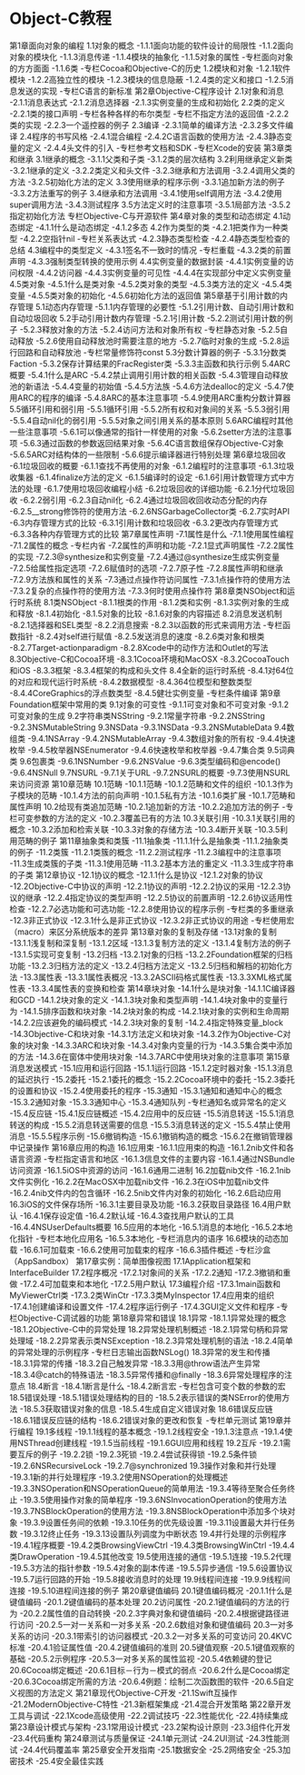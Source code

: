 # Object-C教程
第1章面向对象的编程
1.1对象的概念
-1.1.1面向功能的软件设计的局限性
-1.1.2面向对象的模块化
-1.1.3消息传递
-1.1.4模块的抽象化
-1.1.5对象的属性
-专栏面向对象的方方面面
-1.1.6类
-专栏Cocoa和Objective-C的历史
1.2模块和对象
-1.2.1软件模块
-1.2.2高独立性的模块
-1.2.3模块的信息隐蔽
-1.2.4类的定义和接口
-1.2.5消息发送的实现
-专栏C语言的新标准
第2章Objective-C程序设计
2.1对象和消息
-2.1.1消息表达式
-2.1.2消息选择器
-2.1.3实例变量的生成和初始化
2.2类的定义
-2.2.1类的接口声明
-专栏各种各样的布尔类型
-专栏不指定方法的返回值
-2.2.2类的实现
-2.2.3一个遥控器的例子
2.3编译
-2.3.1简单的编译方法
-2.3.2多文件编译
2.4程序的书写风格
-2.4.1混合编程
-2.4.2C语言函数的使用方法
-2.4.3静态变量的定义
-2.4.4头文件的引入
-专栏参考文档和SDK
-专栏Xcode的安装
第3章类和继承
3.1继承的概念
-3.1.1父类和子类
-3.1.2类的层次结构
3.2利用继承定义新类
-3.2.1继承的定义
-3.2.2类定义和头文件
-3.2.3继承和方法调用
-3.2.4调用父类的方法
-3.2.5初始化方法的定义
3.3使用继承的程序示例
-3.3.1追加新方法的例子
-3.3.2方法重写的例子
3.4继承和方法调用
-3.4.1使用self调用方法
-3.4.2使用super调用方法
-3.4.3测试程序
3.5方法定义时的注意事项
-3.5.1局部方法
-3.5.2指定初始化方法
专栏Objective-C与开源软件
第4章对象的类型和动态绑定
4.1动态绑定
-4.1.1什么是动态绑定
-4.1.2多态
4.2作为类型的类
-4.2.1把类作为一种类型
-4.2.2空指针nil
-专栏关系表达式
-4.2.3静态类型检查
-4.2.4静态类型检查的总结
4.3编程中的类型定义
-4.3.1签名不一致时的情况
-专栏重载
-4.3.2类的前置声明
-4.3.3强制类型转换的使用示例
4.4实例变量的数据封装
-4.4.1实例变量的访问权限
-4.4.2访问器
-4.4.3实例变量的可见性
-4.4.4在实现部分中定义实例变量
4.5类对象
-4.5.1什么是类对象
-4.5.2类对象的类型
-4.5.3类方法的定义
-4.5.4类变量
-4.5.5类对象的初始化
-4.5.6初始化方法的返回值
第5章基于引用计数的内存管理
5.1动态内存管理
-5.1.1内存管理的必要性
-5.1.2引用计数、自动引用计数和自动垃圾回收
5.2手动引用计数内存管理
-5.2.1引用计数
-5.2.2测试引用计数的例子
-5.2.3释放对象的方法
-5.2.4访问方法和对象所有权
-专栏静态对象
-5.2.5自动释放
-5.2.6使用自动释放池时需要注意的地方
-5.2.7临时对象的生成
-5.2.8运行回路和自动释放池
-专栏常量修饰符const
5.3分数计算器的例子
-5.3.1分数类Faction
-5.3.2保存计算结果的FracRegister类
-5.3.3主函数和执行示例
5.4ARC概要
-5.4.1什么是ARC
-5.4.2禁止调用引用计数的相关函数
-5.4.3管理自动释放池的新语法
-5.4.4变量的初始值
-5.4.5方法族
-5.4.6方法dealloc的定义
-5.4.7使用ARC的程序的编译
-5.4.8ARC的基本注意事项
-5.4.9使用ARC重构分数计算器
5.5循环引用和弱引用
-5.5.1循环引用
-5.5.2所有权和对象间的关系
-5.5.3弱引用
-5.5.4自动nil化的弱引用
-5.5.5对象之间引用关系的基本原则
5.6ARC编程时其他一些注意事项
-5.6.1可以像通常的指针一样使用的对象
-5.6.2setter方法的注意事项
-5.6.3通过函数的参数返回结果对象
-5.6.4C语言数组保存Objective-C对象
-5.6.5ARC对结构体的一些限制
-5.6.6提示编译器进行特别处理
第6章垃圾回收
-6.1垃圾回收的概要
-6.1.1查找不再使用的对象
-6.1.2编程时的注意事项
-6.1.3垃圾收集器
-6.1.4finalize方法的定义
-6.1.5编译时的设定
-6.1.6引用计数管理方式中方法的处理
-6.1.7使用垃圾回收编程小结
-6.2垃圾回收的详细功能
-6.2.1分代垃圾回收
-6.2.2弱引用
-6.2.3自动nil化
-6.2.4通过垃圾回收回收动态分配的内存
-6.2.5__strong修饰符的使用方法
-6.2.6NSGarbageCollector类
-6.2.7实时API
-6.3内存管理方式的比较
-6.3.1引用计数和垃圾回收
-6.3.2更改内存管理方式
-6.3.3各种内存管理方式的比较
第7章属性声明
-7.1属性是什么
-7.1.1使用属性编程
-7.1.2属性的概念
-专栏内省
-7.2属性的声明和功能
-7.2.1显式声明属性
-7.2.2属性的实现
-7.2.3@synthesize和实例变量
-7.2.4通过@synthesize生成实例变量
-7.2.5给属性指定选项
-7.2.6赋值时的选项
-7.2.7原子性
-7.2.8属性声明和继承
-7.2.9方法族和属性的关系
-7.3通过点操作符访问属性
-7.3.1点操作符的使用方法
-7.3.2复杂的点操作符的使用方法
-7.3.3何时使用点操作符
第8章类NSObject和运行时系统
8.1类NSObject
-8.1.1根类的作用
-8.1.2类和实例
-8.1.3实例对象的生成和释放
-8.1.4初始化
-8.1.5对象的比较
-8.1.6对象的内容描述
8.2消息发送机制
-8.2.1选择器和SEL类型
-8.2.2消息搜索
-8.2.3以函数的形式来调用方法
-专栏函数指针
-8.2.4对self进行赋值
-8.2.5发送消息的速度
-8.2.6类对象和根类
-8.2.7Target-actionparadigm
-8.2.8Xcode中的动作方法和Outlet的写法
8.3Objective-C和Cocoa环境
-8.3.1Cocoa环境和MacOSX
-8.3.2CocoaTouch和iOS
-8.3.3框架
-8.3.4框架的构成和头文件
8.4全新的运行时系统
-8.4.1对64位的对应和现代运行时系统
-8.4.2数据模型
-8.4.364位模型和整数类型
-8.4.4CoreGraphics的浮点数类型
-8.4.5健壮实例变量
-专栏条件编译
第9章Foundation框架中常用的类
9.1对象的可变性
-9.1.1可变对象和不可变对象
-9.1.2可变对象的生成
9.2字符串类NSString
-9.2.1常量字符串
-9.2.2NSString
-9.2.3NSMutableString
9.3NSData
-9.3.1NSData
-9.3.2NSMutableData
9.4数组类
-9.4.1NSArray
-9.4.2NSMutableArray
-9.4.3数组对象的所有权
-9.4.4快速枚举
-9.4.5枚举器NSEnumerator
-9.4.6快速枚举和枚举器
-9.4.7集合类
9.5词典类
9.6包裹类
-9.6.1NSNumber
-9.6.2NSValue
-9.6.3类型编码和@encode()
-9.6.4NSNull
9.7NSURL
-9.7.1关于URL
-9.7.2NSURL的概要
-9.7.3使用NSURL来访问资源
第10章范畴
10.1范畴
-10.1.1范畴
-10.1.2范畴和文件的组织
-10.1.3作为子模块的范畴
-10.1.4方法的前向声明
-10.1.5私有方法
-10.1.6类扩展
-10.1.7范畴和属性声明
10.2给现有类追加范畴
-10.2.1追加新的方法
-10.2.2追加方法的例子
-专栏可变参数的方法的定义
-10.2.3覆盖已有的方法
10.3关联引用
-10.3.1关联引用的概念
-10.3.2添加和检索关联
-10.3.3对象的存储方法
-10.3.4断开关联
-10.3.5利用范畴的例子
第11章抽象类和类簇
-11.1抽象类
-11.1.1什么是抽象类
-11.1.2抽象类的例子
-11.2类簇
-11.2.1类簇的概念
-11.2.2测试程序
-11.2.3编程中的注意事项
-11.3生成类簇的子类
-11.3.1使用范畴
-11.3.2基本方法的重定义
-11.3.3生成字符串的子类
第12章协议
-12.1协议的概念
-12.1.1什么是协议
-12.1.2对象的协议
-12.2Objective-C中协议的声明
-12.2.1协议的声明
-12.2.2协议的采用
-12.2.3协议的继承
-12.2.4指定协议的类型声明
-12.2.5协议的前置声明
-12.2.6协议适用性检查
-12.2.7必选功能和可选功能
-12.2.8使用协议的程序示例
-专栏类的多重继承
-12.3非正式协议
-12.3.1什么是非正式协议
-12.3.2非正式协议的用途
-专栏使用宏（macro）来区分系统版本的差异
第13章对象的复制及存储
-13.1对象的复制
-13.1.1浅复制和深复制
-13.1.2区域
-13.1.3复制方法的定义
-13.1.4复制方法的例子
-13.1.5实现可变复制
-13.2归档
-13.2.1对象的归档
-13.2.2Foundation框架的归档功能
-13.2.3归档方法的定义
-13.2.4归档方法定义
-13.2.5归档和解档的初始化方法
-13.3属性表
-13.3.1属性表概况
-13.3.2ASCII码格式属性表
-13.3.3XML格式属性表
-13.3.4属性表的变换和检查
第14章块对象
-14.1什么是块对象
-14.1.1C编译器和GCD
-14.1.2块对象的定义
-14.1.3块对象和类型声明
-14.1.4块对象中的变量行为
-14.1.5排序函数和块对象
-14.2块对象的构成
-14.2.1块对象的实例和生命周期
-14.2.2应该避免的编码模式
-14.2.3块对象的复制
-14.2.4指定特殊变量_block
-14.3Objective-C和块对象
-14.3.1方法定义和块对象
-14.3.2作为Objective-C对象的块对象
-14.3.3ARC和块对象
-14.3.4对象内变量的行为
-14.3.5集合类中添加的方法
-14.3.6在窗体中使用块对象
-14.3.7ARC中使用块对象的注意事项
第15章消息发送模式
-15.1应用和运行回路
-15.1.1运行回路
-15.1.2定时器对象
-15.1.3消息的延迟执行
-15.2委托
-15.2.1委托的概念
-15.2.2Cocoa环境中的委托
-15.2.3委托的设置和协议
-15.2.4使用委托的程序
-15.3通知
-15.3.1通知和通知中心的概念
-15.3.2通知对象
-15.3.3通知中心
-15.3.4通知队列
-专栏通知名或异常名的定义
-15.4反应链
-15.4.1反应链概述
-15.4.2应用中的反应链
-15.5消息转送
-15.5.1消息转送的构成
-15.5.2消息转送需要的信息
-15.5.3消息转送的定义
-15.5.4禁止使用消息
-15.5.5程序示例
-15.6撤销构造
-15.6.1撤销构造的概念
-15.6.2在撤销管理器中记录操作
第16章应用的构造
16.1应用束
-16.1.1应用束的构造
-16.1.2nib文件和各语言资源
-专栏指定语言和地区
-16.1.3信息文件的主要内容
-16.1.4通过NSBundle访问资源
-16.1.5iOS中资源的访问
-16.1.6通用二进制
16.2加载nib文件
-16.2.1nib文件实例化
-16.2.2在MacOSX中加载nib文件
-16.2.3在iOS中加载nib文件
-16.2.4nib文件内的包含循环
-16.2.5nib文件内对象的初始化
-16.2.6启动应用
16.3iOS的文件保存场所
-16.3.1主要目录及功能
-16.3.2获取目录路径
16.4用户默认
-16.4.1保存设定值
-16.4.2默认域
-16.4.3查找用户默认的工具
-16.4.4NSUserDefaults概要
16.5应用的本地化
-16.5.1消息的本地化
-16.5.2本地化指针
-专栏本地化应用名
-16.5.3本地化
-专栏消息内的语序
16.6模块的动态加载
-16.6.1可加载束
-16.6.2使用可加载束的程序
-16.6.3插件概述
-专栏沙盒（AppSandbox）
第17章实例：简单图像视图
17.1Application框架和InterfaceBuilder
17.2程序概况
-17.2.1对象间的关系
-17.2.2通知
-17.2.3撤销和重做
-17.2.4可加载束和本地化
-17.2.5用户默认
17.3编程介绍
-17.3.1main函数和MyViewerCtrl类
-17.3.2类WinCtr
-17.3.3类MyInspector
17.4应用束的组织
-17.4.1创建编译和设置文件
-17.4.2程序运行例子
-17.4.3GUI定义文件和程序
-专栏Objective-C调试器的功能
第18章异常和错误
18.1异常
-18.1.1异常处理的概念
-18.1.2Objective-C中的异常处理
18.2异常处理机制概述
-18.2.1异常句柄和异常处理域
-18.2.2异常表示类NSException
-18.2.3异常处理机制的语法
-18.2.4简单的异常处理的示例程序
-专栏日志输出函数NSLog()
18.3异常的发生和传播
-18.3.1异常的传播
-18.3.2自己触发异常
-18.3.3用@throw语法产生异常
-18.3.4@catch的特殊语法
-18.3.5异常传播和@finally
-18.3.6异常处理程序的注意点
18.4断言
-18.4.1断言是什么
-18.4.2断言宏
-专栏包含可变个数的参数的宏
18.5错误处理
-18.5.1错误处理结构的目的
-18.5.2表示错误的类NSError的使用方法
-18.5.3获取错误对象的信息
-18.5.4生成自定义错误对象
18.6错误反应链
-18.6.1错误反应链的结构
-18.6.2错误对象的更改和恢复
-专栏单元测试
第19章并行编程
19.1多线程
-19.1.1线程的基本概念
-19.1.2线程安全
-19.1.3注意点
-19.1.4使用NSThread创建线程
-19.1.5当前线程
-19.1.6GUI应用和线程
19.2互斥
-19.2.1需要互斥的例子
-19.2.2锁
-19.2.3死锁
-19.2.4尝试获得锁
-19.2.5条件锁
-19.2.6NSRecursiveLock
-19.2.7@synchronized
19.3操作对象和并行处理
-19.3.1新的并行处理程序
-19.3.2使用NSOperation的处理概述
-19.3.3NSOperation和NSOperationQueue的简单用法
-19.3.4等待至聚合任务终止
-19.3.5使用操作对象的简单程序
-19.3.6NSInvocationOperation的使用方法
-19.3.7NSBlockOperation的使用方法
-19.3.8NSBlockOperation中添加多个块对象
-19.3.9设置任务间的依赖
-19.3.10任务的优先级设置
-19.3.11设置最大并行任务数
-19.3.12终止任务
-19.3.13设置队列调度为中断状态
19.4并行处理的示例程序
-19.4.1程序概要
-19.4.2类BrowsingViewCtrl
-19.4.3类BrowsingWinCtrl
-19.4.4类DrawOperation
-19.4.5其他改变
19.5使用连接的通信
-19.5.1连接
-19.5.2代理
-19.5.3方法的指针参数
-19.5.4对象的副本传递
-19.5.5异步通信
-19.5.6设置协议
-19.5.7运行回路的开始
-19.5.8接收消息时的处理
19.9线程间连接
-19.9.9线程间连接
-19.5.10进程间连接的例子
第20章键值编码
20.1键值编码概况
-20.1.1什么是键值编码
-20.1.2键值编码的基本处理
20.2访问属性
-20.2.1键值编码的方法的行为
-20.2.2属性值的自动转换
-20.2.3字典对象和键值编码
-20.2.4根据键路径进行访问
-20.2.5一对一关系和一对多关系
-20.2.6数组对象和键值编码
20.3一对多关系的访问
-20.3.1带索引的访问器模式
-20.3.2一对多关系的可变访问
20.4KVC标准
-20.4.1验证属性值
-20.4.2键值编码的准则
20.5键值观察
-20.5.1键值观察的基础
-20.5.2示例程序
-20.5.3一对多关系的属性监视
-20.5.4依赖键的登记
20.6Cocoa绑定概述
-20.6.1目标－行为－模式的弱点
-20.6.2什么是Cocoa绑定
-20.6.3Cocoa绑定所需的方法
-20.6.4例题：绘制二次函数图的软件
-20.6.5自定义视图的方法定义
第21章现代Objective-C开发
-21.1Swift互操作
-21.2ModernObjective-C特性
-21.3新框架集成
-21.4混合开发策略
第22章开发工具与调试
-22.1Xcode高级使用
-22.2调试技巧
-22.3性能优化
-22.4持续集成
第23章设计模式与架构
-23.1常用设计模式
-23.2架构设计原则
-23.3组件化开发
-23.4代码重构
第24章测试与质量保证
-24.1单元测试
-24.2UI测试
-24.3性能测试
-24.4代码覆盖率
第25章安全开发指南
-25.1数据安全
-25.2网络安全
-25.3加密技术
-25.4安全最佳实践